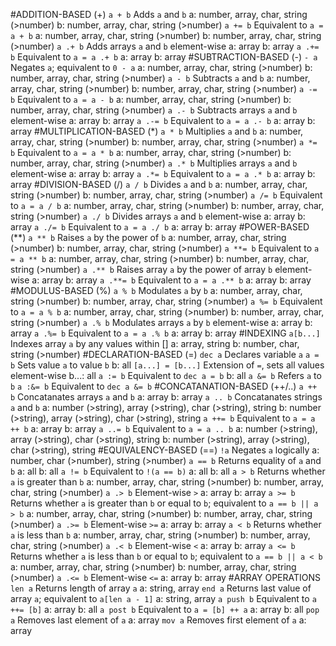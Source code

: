 #ADDITION-BASED (+)
`a + b`		Adds `a` and `b`
			a:	number, array, char, string (>number)
			b:	number, array, char, string (>number)
`a += b`	Equivalent to `a = a + b`
			a:	number, array, char, string (>number)
			b:	number, array, char, string (>number)
`a .+ b`	Adds arrays `a` and `b` element-wise
			a:	array
			b:	array
`a .+= b`	Equivalent to `a = a .+ b`
			a:	array
			b:	array
#SUBTRACTION-BASED (-)
`- a`		Negates `a`; equivalent to `0 - a`
			a:	number, array, char, string (>number)
			b:	number, array, char, string (>number)
`a - b`		Subtracts `a` and `b`
			a:	number, array, char, string (>number)
			b:	number, array, char, string (>number)
`a -= b`	Equivalent to `a = a - b`
			a:	number, array, char, string (>number)
			b:	number, array, char, string (>number)
`a .- b`	Subtracts arrays `a` and `b` element-wise
			a:	array
			b:	array
`a .-= b`	Equivalent to `a = a .- b`
			a:	array
			b:	array
#MULTIPLICATION-BASED (*)
`a * b`		Multiplies `a` and `b`
			a:	number, array, char, string (>number)
			b:	number, array, char, string (>number)
`a *= b`	Equivalent to `a = a * b`
			a:	number, array, char, string (>number)
			b:	number, array, char, string (>number)
`a .* b`	Multiplies arrays `a` and `b` element-wise
			a:	array
			b:	array
`a .*= b`	Equivalent to `a = a .* b`
			a:	array
			b:	array
#DIVISION-BASED (/)
`a / b`		Divides `a` and `b`
			a:	number, array, char, string (>number)
			b:	number, array, char, string (>number)
`a /= b`	Equivalent to `a = a / b`
			a:	number, array, char, string (>number)
			b:	number, array, char, string (>number)
`a ./ b`	Divides arrays `a` and `b` element-wise
			a:	array
			b:	array
`a ./= b`	Equivalent to `a = a ./ b`
			a:	array
			b:	array
#POWER-BASED (**)
`a ** b`	Raises `a` by the power of `b`
			a:	number, array, char, string (>number)
			b:	number, array, char, string (>number)
`a **= b`	Equivalent to `a = a ** b`
			a:	number, array, char, string (>number)
			b:	number, array, char, string (>number)
`a .** b`	Raises array `a` by the power of array `b` element-wise
			a:	array
			b:	array
`a .**= b`	Equivalent to `a = a .** b`
			a:	array
			b:	array
#MODULUS-BASED (%)
`a % b`		Modulates `a` by `b`
			a:	number, array, char, string (>number)
			b:	number, array, char, string (>number)
`a %= b`	Equivalent to `a = a % b`
			a:	number, array, char, string (>number)
			b:	number, array, char, string (>number)
`a .% b`	Modulates arrays `a` by `b` element-wise
			a:	array
			b:	array
`a .%= b`	Equivalent to `a = a .% b`
			a:	array
			b:	array
#INDEXING
`a[b...]`	Indexes array `a` by any values within []
			a:	array, string
			b:	number, char, string (>number)
#DECLARATION-BASED (=)
`dec a`		Declares variable `a`
`a = b`		Sets value `a` to value `b`
			b:	all
`[a...] = [b...]`	Extension of `=`, sets all values element-wise
			b...:	all
`a := b`	Equivalent to `dec a = b`
			b:	all
`a &= b`	Refers `a` to `b`
`a :&= b`	Equivalent to `dec a &= b`
#CONCATANATION-BASED (++/..)
`a ++ b`	Concatanates arrays `a` and `b`
			a:	array
			b:	array
`a .. b`	Concatanates strings `a` and `b`
			a: number (>string), array (>string), char (>string), string
			b: number (>string), array (>string), char (>string), string
`a ++= b`	Equivalent to `a = a ++ b`
			a:	array
			b:	array
`a ..= b`	Equivalent to `a = a .. b`
			a:	number (>string), array (>string), char (>string), string
			b:	number (>string), array (>string), char (>string), string
#EQUIVALENCY-BASED (==)
`!a`		Negates `a` logically
			a:	number, char (>number), string (>number)
`a == b`	Returns equality of `a` and `b`
			a:	all
			b:	all
`a != b`	Equivalent to `!(a == b)`
			a:	all
			b:	all
`a > b`		Returns whether `a` is greater than `b`
			a:	number, array, char, string (>number)
			b:	number, array, char, string (>number)
`a .> b`	Element-wise `>`
			a:	array
			b:	array
`a >= b`	Returns whether `a` is greater than `b` or equal to `b`; equivalent to `a == b || a > b`
			a:	number, array, char, string (>number)
			b:	number, array, char, string (>number)
`a .>= b`	Element-wise `>=`
			a:	array
			b:	array
`a < b`		Returns whether `a` is less than `b`
			a:	number, array, char, string (>number)
			b:	number, array, char, string (>number)
`a .< b`	Element-wise `<`
			a:	array
			b:	array
`a <= b`	Returns whether `a` is less than `b` or equal to `b`; equivalent to `a == b || a < b`
			a:	number, array, char, string (>number)
			b:	number, array, char, string (>number)
`a .<= b`	Element-wise `<=`
			a:	array
			b:	array
#ARRAY OPERATIONS
`len a`		Returns length of array `a`
			a: string, array
`end a`		Returns last value of array `a`; equivalent to `a[len a - 1]`
			a: string, array
`a push b`	Equivalent to `a ++= [b]`
			a: array
			b: all
`a post b`	Equivalent to `a = [b] ++ a`
			a: array
			b: all
`pop a`		Removes last element of `a`
			a: array
`mov a`		Removes first element of `a`
			a: array